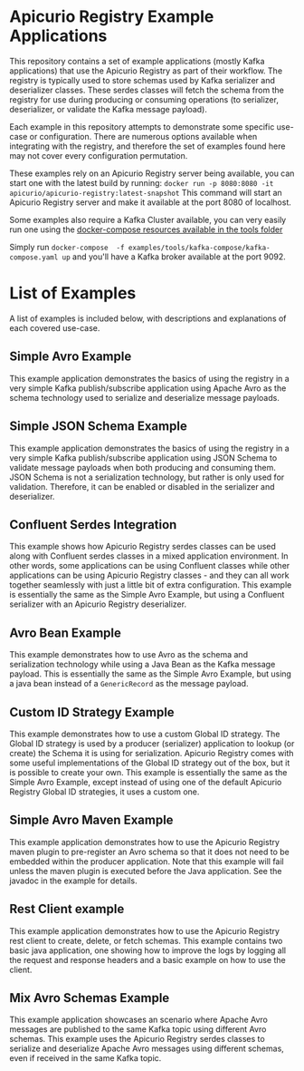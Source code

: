 # Apicurio Registry Example Applications
This repository contains a set of example applications (mostly Kafka applications) that use the
Apicurio Registry as part of their workflow.  The registry is typically used to store schemas 
used by Kafka serializer and deserializer classes.  These serdes classes will fetch the schema
from the registry for use during producing or consuming operations (to serializer, deserializer, 
or validate the Kafka message payload).

Each example in this repository attempts to demonstrate some specific use-case or configuration.
There are numerous options available when integrating with the registry, and therefore the set
of examples found here may not cover every configuration permutation.

These examples rely on an Apicurio Registry server being available, you can start one with the latest build by running:
``
docker run -p 8080:8080 -it apicurio/apicurio-registry:latest-snapshot
``
This command will start an Apicurio Registry server and make it available at the port 8080 of localhost.

Some examples also require a Kafka Cluster available, you can very easily run one using the [docker-compose resources available in the tools folder](/tools/kafka-compose/kafka-compose.yaml)

Simply run ``docker-compose  -f examples/tools/kafka-compose/kafka-compose.yaml up`` and you'll have a Kafka broker available at the port 9092.

# List of Examples
A list of examples is included below, with descriptions and explanations of each covered use-case.

## Simple Avro Example
This example application demonstrates the basics of using the registry in a very simple Kafka 
publish/subscribe application using Apache Avro as the schema technology used to serialize 
and deserialize message payloads.  

## Simple JSON Schema Example
This example application demonstrates the basics of using the registry in a very simple Kafka 
publish/subscribe application using JSON Schema to validate message payloads when both producing 
and consuming them.  JSON Schema is not a serialization technology, but rather is only used for
validation. Therefore, it can be enabled or disabled in the serializer and deserializer.

## Confluent Serdes Integration
This example shows how Apicurio Registry serdes classes can be used along with Confluent serdes
classes in a mixed application environment.  In other words, some applications can be using
Confluent classes while other applications can be using Apicurio Registry classes - and they
can all work together seamlessly with just a little bit of extra configuration.  This example
is essentially the same as the Simple Avro Example, but using a Confluent serializer with an
Apicurio Registry deserializer.

## Avro Bean Example
This example demonstrates how to use Avro as the schema and serialization technology while 
using a Java Bean as the Kafka message payload.  This is essentially the same as the Simple
Avro Example, but using a java bean instead of a `GenericRecord` as the message payload.

## Custom ID Strategy Example
This example demonstrates how to use a custom Global ID strategy.  The Global ID strategy is
used by a producer (serializer) application to lookup (or create) the Schema it is using for
serialization.  Apicurio Registry comes with some useful implementations of the Global ID
strategy out of the box, but it is possible to create your own.  This example is essentially
the same as the Simple Avro Example, except instead of using one of the default Apicurio
Registry Global ID strategies, it uses a custom one.

## Simple Avro Maven Example
This example application demonstrates how to use the Apicurio Registry maven plugin to 
pre-register an Avro schema so that it does not need to be embedded within the producer
application.  Note that this example will fail unless the maven plugin is executed before
the Java application. See the javadoc in the example for details.

## Rest Client example
This example application demonstrates how to use the Apicurio Registry rest client to create, 
delete, or fetch schemas. This example contains two basic java application, one showing how to 
improve the logs by logging all the request and response headers and a basic example on how to 
use the client.

## Mix Avro Schemas Example
This example application showcases an scenario where Apache Avro messages are published to the same
Kafka topic using different Avro schemas. This example uses the Apicurio Registry serdes classes to serialize
and deserialize Apache Avro messages using different schemas, even if received in the same Kafka topic.